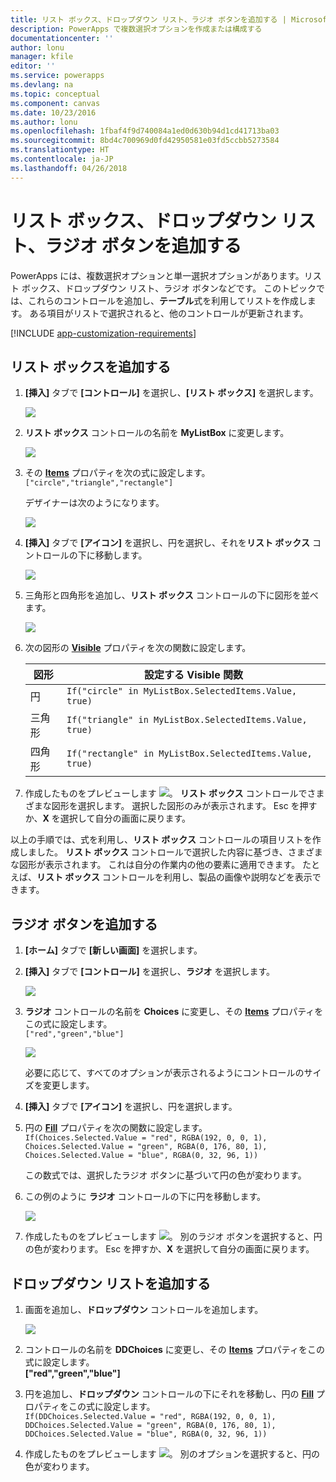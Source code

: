 ```yaml
---
title: リスト ボックス、ドロップダウン リスト、ラジオ ボタンを追加する | Microsoft Docs
description: PowerApps で複数選択オプションを作成または構成する
documentationcenter: ''
author: lonu
manager: kfile
editor: ''
ms.service: powerapps
ms.devlang: na
ms.topic: conceptual
ms.component: canvas
ms.date: 10/23/2016
ms.author: lonu
ms.openlocfilehash: 1fbaf4f9d740084a1ed0d630b94d1cd41713ba03
ms.sourcegitcommit: 8bd4c700969d0fd42950581e03fd5ccbb5273584
ms.translationtype: HT
ms.contentlocale: ja-JP
ms.lasthandoff: 04/26/2018
---
```

# <a name="add-a-list-box-a-drop-down-list-or-radio-buttons"></a>リスト ボックス、ドロップダウン リスト、ラジオ ボタンを追加する
PowerApps には、複数選択オプションと単一選択オプションがあります。リスト ボックス、ドロップダウン リスト、ラジオ ボタンなどです。 このトピックでは、これらのコントロールを追加し、**テーブル**式を利用してリストを作成します。 ある項目がリストで選択されると、他のコントロールが更新されます。

[!INCLUDE [app-customization-requirements](../../includes/app-customization-requirements.md)]

## <a name="add-a-list-box"></a>リスト ボックスを追加する
1. **[挿入]** タブで **[コントロール]** を選択し、**[リスト ボックス]** を選択します。  

    ![][2]  

2. **リスト ボックス** コントロールの名前を **MyListBox** に変更します。  

    ![][3]

3. その **[Items](controls/properties-core.md)** プロパティを次の式に設定します。  
   ```["circle","triangle","rectangle"]```  <br/>

    デザイナーは次のようになります。

    ![][4]

4. **[挿入]** タブで **[アイコン]** を選択し、円を選択し、それを**リスト ボックス** コントロールの下に移動します。

    ![][5]  

5. 三角形と四角形を追加し、**リスト ボックス** コントロールの下に図形を並べます。

    ![][6]  

6. 次の図形の **[Visible](controls/properties-core.md)** プロパティを次の関数に設定します。  

   | 図形 | 設定する Visible 関数 |
   | --- | --- |
   | 円 |```If("circle" in MyListBox.SelectedItems.Value, true)``` |
   | 三角形 |```If("triangle" in MyListBox.SelectedItems.Value, true)``` |
   | 四角形 |```If("rectangle" in MyListBox.SelectedItems.Value, true)``` |

7. 作成したものをプレビューします ![][1]。 **リスト ボックス** コントロールでさまざまな図形を選択します。 選択した図形のみが表示されます。 Esc を押すか、**X** を選択して自分の画面に戻ります。

以上の手順では、式を利用し、**リスト ボックス** コントロールの項目リストを作成しました。 **リスト ボックス** コントロールで選択した内容に基づき、さまざまな図形が表示されます。 これは自分の作業内の他の要素に適用できます。 たとえば、**リスト ボックス** コントロールを利用し、製品の画像や説明などを表示できます。

## <a name="add-radio-buttons"></a>ラジオ ボタンを追加する
1. **[ホーム]** タブで **[新しい画面]** を選択します。

2. **[挿入]** タブで **[コントロール]** を選択し、**ラジオ** を選択します。

    ![][10]  

3. **ラジオ** コントロールの名前を **Choices** に変更し、その **[Items](controls/properties-core.md)** プロパティをこの式に設定します。  
   ```["red","green","blue"]```  <br/>

    ![][12]  

    必要に応じて、すべてのオプションが表示されるようにコントロールのサイズを変更します。

4. **[挿入]** タブで **[アイコン]** を選択し、円を選択します。

5. 円の **[Fill](controls/properties-color-border.md)** プロパティを次の関数に設定します。  
   ```If(Choices.Selected.Value = "red", RGBA(192, 0, 0, 1), Choices.Selected.Value = "green", RGBA(0, 176, 80, 1), Choices.Selected.Value = "blue", RGBA(0, 32, 96, 1))```  

    この数式では、選択したラジオ ボタンに基づいて円の色が変わります。

6. この例のように **ラジオ** コントロールの下に円を移動します。

    ![][14]  

7. 作成したものをプレビューします ![][1]。 別のラジオ ボタンを選択すると、円の色が変わります。 Esc を押すか、**X** を選択して自分の画面に戻ります。

## <a name="add-a-drop-down-list"></a>ドロップダウン リストを追加する
1. 画面を追加し、**ドロップダウン** コントロールを追加します。

    ![][15]  

2. コントロールの名前を **DDChoices** に変更し、その **[Items](controls/properties-core.md)** プロパティをこの式に設定します。<br>
   **["red","green","blue"]**

3. 円を追加し、**ドロップダウン** コントロールの下にそれを移動し、円の **[Fill](controls/properties-color-border.md)** プロパティをこの式に設定します。  
   ```If(DDChoices.Selected.Value = "red", RGBA(192, 0, 0, 1), DDChoices.Selected.Value = "green", RGBA(0, 176, 80, 1), DDChoices.Selected.Value = "blue", RGBA(0, 32, 96, 1))```

4. 作成したものをプレビューします ![][1]。 別のオプションを選択すると、円の色が変わります。

[1]: ./media/add-list-box-drop-down-list-radio-button/preview.png
[2]: ./media/add-list-box-drop-down-list-radio-button/listbox.png
[3]: ./media/add-list-box-drop-down-list-radio-button/renamelistbox.png
[4]: ./media/add-list-box-drop-down-list-radio-button/itemslistbox.png
[5]: ./media/add-list-box-drop-down-list-radio-button/circle.png
[6]: ./media/add-list-box-drop-down-list-radio-button/allshapes.png
[10]: ./media/add-list-box-drop-down-list-radio-button/radiobutton.png
[12]: ./media/add-list-box-drop-down-list-radio-button/itemsradio.png
[14]: ./media/add-list-box-drop-down-list-radio-button/radiocircle.png
[15]: ./media/add-list-box-drop-down-list-radio-button/dropdown.png
